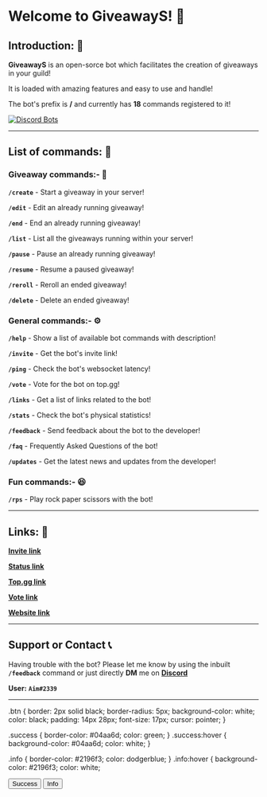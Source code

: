# Welcome to GiveawayS! 🎉

## Introduction: 🤖
**GiveawayS** is an open-sorce bot which facilitates the creation of giveaways in your guild!

It is loaded with amazing features and easy to use and handle!

The bot's prefix is **/** and currently has **18** commands registered to it!

[![Discord Bots](https://top.gg/api/widget/900628889452314674.svg)](https://top.gg/bot/900628889452314674)

---

## List of commands: 📜

### Giveaway commands:- 🎁

**`/create`** - Start a giveaway in your server!

**`/edit`** - Edit an already running giveaway!

**`/end`** - End an already running giveaway!

**`/list`** - List all the giveaways running within your server!

**`/pause`** - Pause an already running giveaway!

**`/resume`** - Resume a paused giveaway!

**`/reroll`** - Reroll an ended giveaway!

**`/delete`** - Delete an ended giveaway!

### General commands:- ⚙️

**`/help`** - Show a list of available bot commands with description!

**`/invite`** - Get the bot's invite link!

**`/ping`** - Check the bot's websocket latency!

**`/vote`** - Vote for the bot on top.gg!

**`/links`** - Get a list of links related to the bot!

**`/stats`** - Check the bot's physical statistics!

**`/feedback`** - Send feedback about the bot to the developer!

**`/faq`** - Frequently Asked Questions of the bot!

**`/updates`** - Get the latest news and updates from the developer!

### Fun commands:- 😆

**`/rps`** - Play rock paper scissors with the bot!

---

## Links: 🔗

**[Invite link](https://discord.com/api/oauth2/authorize?client_id=900628889452314674&permissions=8&scope=applications.commands%20bot)**

**[Status link](https://stats.uptimerobot.com/8gMWRsXP3N/)**

**[Top.gg link](https://top.gg/bot/900628889452314674)**

**[Vote link](https://top.gg/bot/900628889452314674/vote)**

**[Website link](https://aim2339.github.io/GiveawayS/)**

---

## Support or Contact 📞

Having trouble with the bot? Please let me know by using the inbuilt **`/feedback`** command or just directly **DM** me on **[Discord](https://discord.com/users/756060979896385606)**

**User:** **`Aim#2339`**

---

<html>
  .btn {
  border: 2px solid black;
  border-radius: 5px;
  background-color: white;
  color: black;
  padding: 14px 28px;
  font-size: 17px;
  cursor: pointer;
  }
  
  .success {
  border-color: #04aa6d;
  color: green;
  }
  .success:hover {
  background-color: #04aa6d;
  color: white;
  }
  
  .info {
  border-color: #2196f3;
  color: dodgerblue;
  }
  .info:hover {
    background-color: #2196f3;
  color: white;
<body>
  <button class="btn success">Success</button>
  <button class="btn info">Info</button>
</body>
  </html>
